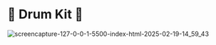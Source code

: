 # 🥁 Drum Kit 🥁

![screencapture-127-0-0-1-5500-index-html-2025-02-19-14_59_43](https://github.com/user-attachments/assets/3b36841a-6681-44ac-8cf1-c26e3d3e3980)
